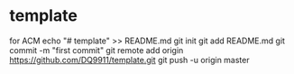# template
for ACM
echo "# template" >> README.md
git init
git add README.md
git commit -m "first commit"
git remote add origin https://github.com/DQ9911/template.git
git push -u origin master
